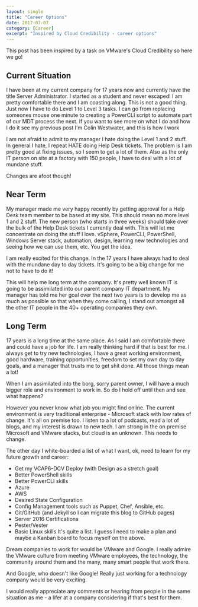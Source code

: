 ```yaml
---
layout: single
title: "Career Options"
date: 2017-07-07
category: [Career]
excerpt: "Inspired by Cloud Credibility - career options"
---
```

This post has been inspired by a task on VMware's Cloud Credibility so here we go!

## Current Situation
I have been at my current company for 17 years now and currently have the title Server Administrator.  I started as a student and never escaped! I am pretty comfortable there and I am coasting along.  This is not a good thing. Just now I have to do Level 1 to Level 3 tasks.  I can go from replacing someones mouse one minute to creating a PowerCLI script to automate part of our MDT process the next. If you want to see more on what I do and how I do it see my previous post I'm Colin Westwater, and this is how I work

I am not afraid to admit to my manager I hate doing the Level 1 and 2 stuff.  In general I hate, I repeat HATE doing Help Desk tickets.  The problem is I am pretty good at fixing issues, so I seem to get a lot of them.  Also as the only IT person on site at a factory with 150 people, I have to deal with a lot of mundane stuff.

Changes are afoot though!

## Near Term
My manager made me very happy recently by getting approval for a Help Desk team member to be based at my site.  This should mean no more level 1 and 2 stuff. The new person (who starts in three weeks) should take over the bulk of the Help Desk tickets I currently deal with.  This will let me concentrate on doing the stuff I love. vSphere, PowerCLI, PowerShell, Windows Server stack, automation, design, learning new technologies and seeing how we can use them, etc.  You get the idea.

I am really excited for this change.  In the 17 years I have always had to deal with the mundane day to day tickets.  It's going to be a big change for me not to have to do it!

This will help me long term at the company.  It's pretty well known IT is going to be assimilated into our parent company IT department. My manager has told me her goal over the next two years is to develop me as much as possible so that when they come calling, I stand out amongst all the other IT people in the 40+ operating companies they own.

## Long Term
17 years is a long time at the same place. As I said I am comfortable there and could have a job for life.  I am really thinking hard if that is best for me. I always get to try new technologies, I have a great working environment, good hardware, training opportunities, freedom to set my own day to day goals, and a manager that trusts me to get shit done.  All those things mean a lot!

When I am assimilated into the borg, sorry parent owner, I will have a much bigger role and environment to work in. So do I hold off until then and see what happens?

However you never know what job you might find online. The current environment is very traditional  enterprise - Microsoft stack with low rates of change. It's all on premise too.  I listen to a lot of podcasts, read a lot of blogs, and my interest is drawn to new tech.  I am strong in the on premise Microsoft and VMware stacks, but cloud is an unknown.  This needs to change.

The other day I white-boarded a list of what I want, ok, need to learn for my future growth and career:

* Get my VCAP6-DCV Deploy (with Design as a stretch goal)
* Better PowerShell skills
* Better PowerCLI skills
* Azure
* AWS
* Desired State Configuration
* Config Management tools such as Puppet, Chef, Ansible, etc.
* Git/GitHub (and Jekyll so I can migrate this blog to GitHub pages)
* Server 2016 Certifications
* Pester/Vester
* Basic Linux skills
It's quite a list. I guess I need to make a plan and maybe a Kanban board to focus myself on the above.

Dream companies to work for would be VMware and Google. I really admire the VMware culture from meeting VMware employees, the technology, the community around them and the many, many smart people that work there.

And Google, who doesn't like Google!  Really just working for a technology company would be very exciting.

I would really appreciate any comments or hearing from people in the same situation as me - a lifer at a company considering if that's best for them.